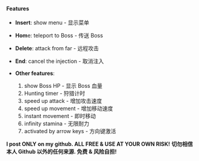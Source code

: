 #### Features

- **Insert**: show menu - 显示菜单
- **Hom**e: teleport to Boss - 传送 Boss
- **Delete**: attack from far - 远程攻击
- **End**: cancel the injection - 取消注入

- **Other features**: 
  1. show Boss HP - 显示 Boss 血量
  2. Hunting timer - 狩猎计时
  3. speed up attack - 增加攻击速度
  4. speed up movement - 增加移动速度
  5. instant movement - 即时移动
  6. infinity stamina - 无限耐力
  7. activated by arrow keys - 方向键激活

**I post ONLY on my github. ALL FREE & USE AT YOUR OWN RISK!**
**切勿相信本人 Github 以外的任何来源. 免费 & 风险自担!**
